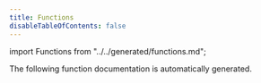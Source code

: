 ```yaml
---
title: Functions
disableTableOfContents: false
---
```

import Functions from "../../generated/functions.md";

The following function documentation is automatically generated.

<Functions />